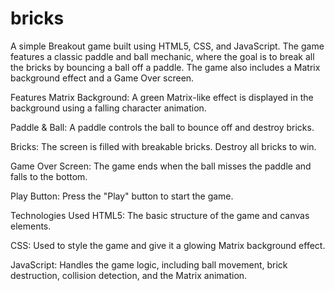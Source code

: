# bricks

A simple Breakout game built using HTML5, CSS, and JavaScript. The game features a classic paddle and ball mechanic, where the goal is to break all the bricks by bouncing a ball off a paddle. The game also includes a Matrix background effect and a Game Over screen.

Features
Matrix Background: A green Matrix-like effect is displayed in the background using a falling character animation.

Paddle & Ball: A paddle controls the ball to bounce off and destroy bricks.

Bricks: The screen is filled with breakable bricks. Destroy all bricks to win.

Game Over Screen: The game ends when the ball misses the paddle and falls to the bottom.

Play Button: Press the "Play" button to start the game.

Technologies Used
HTML5: The basic structure of the game and canvas elements.

CSS: Used to style the game and give it a glowing Matrix background effect.

JavaScript: Handles the game logic, including ball movement, brick destruction, collision detection, and the Matrix animation.

